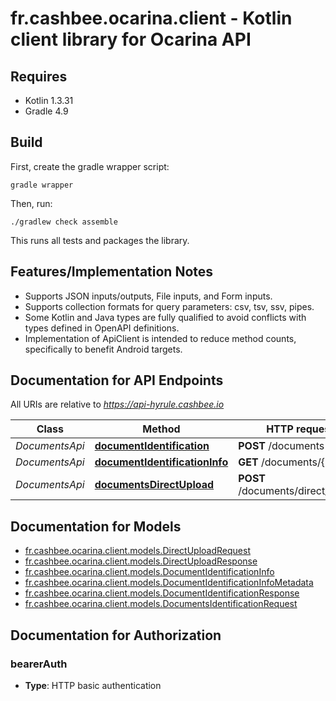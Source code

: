 # fr.cashbee.ocarina.client - Kotlin client library for Ocarina API

## Requires

* Kotlin 1.3.31
* Gradle 4.9

## Build

First, create the gradle wrapper script:

```
gradle wrapper
```

Then, run:

```
./gradlew check assemble
```

This runs all tests and packages the library.

## Features/Implementation Notes

* Supports JSON inputs/outputs, File inputs, and Form inputs.
* Supports collection formats for query parameters: csv, tsv, ssv, pipes.
* Some Kotlin and Java types are fully qualified to avoid conflicts with types defined in OpenAPI definitions.
* Implementation of ApiClient is intended to reduce method counts, specifically to benefit Android targets.

<a name="documentation-for-api-endpoints"></a>
## Documentation for API Endpoints

All URIs are relative to *https://api-hyrule.cashbee.io*

Class | Method | HTTP request | Description
------------ | ------------- | ------------- | -------------
*DocumentsApi* | [**documentIdentification**](docs/DocumentsApi.md#documentidentification) | **POST** /documents | 
*DocumentsApi* | [**documentIdentificationInfo**](docs/DocumentsApi.md#documentidentificationinfo) | **GET** /documents/{uuid} | 
*DocumentsApi* | [**documentsDirectUpload**](docs/DocumentsApi.md#documentsdirectupload) | **POST** /documents/direct_upload | 


<a name="documentation-for-models"></a>
## Documentation for Models

 - [fr.cashbee.ocarina.client.models.DirectUploadRequest](docs/DirectUploadRequest.md)
 - [fr.cashbee.ocarina.client.models.DirectUploadResponse](docs/DirectUploadResponse.md)
 - [fr.cashbee.ocarina.client.models.DocumentIdentificationInfo](docs/DocumentIdentificationInfo.md)
 - [fr.cashbee.ocarina.client.models.DocumentIdentificationInfoMetadata](docs/DocumentIdentificationInfoMetadata.md)
 - [fr.cashbee.ocarina.client.models.DocumentIdentificationResponse](docs/DocumentIdentificationResponse.md)
 - [fr.cashbee.ocarina.client.models.DocumentsIdentificationRequest](docs/DocumentsIdentificationRequest.md)


<a name="documentation-for-authorization"></a>
## Documentation for Authorization

<a name="bearerAuth"></a>
### bearerAuth

- **Type**: HTTP basic authentication


